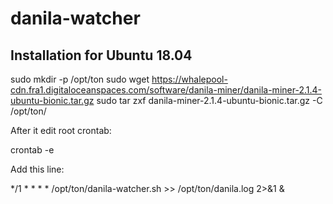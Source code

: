 # danila-watcher

## Installation for Ubuntu 18.04

sudo mkdir -p /opt/ton
sudo wget https://whalepool-cdn.fra1.digitaloceanspaces.com/software/danila-miner/danila-miner-2.1.4-ubuntu-bionic.tar.gz
sudo tar zxf danila-miner-2.1.4-ubuntu-bionic.tar.gz -C /opt/ton/

After it edit root crontab:

crontab -e

Add this line:

*/1	*	*	*	*	/opt/ton/danila-watcher.sh >> /opt/ton/danila.log 2>&1 &
